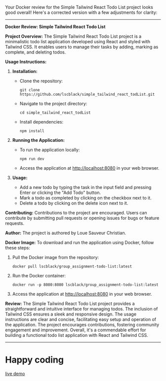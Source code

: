 Your Docker review for the Simple Tailwind React Todo List project looks good overall! Here's a corrected version with a few adjustments for clarity:

---

**Docker Review: Simple Tailwind React Todo List**

**Project Overview:**
The Simple Tailwind React Todo List project is a minimalistic todo list application developed using React and styled with Tailwind CSS. It enables users to manage their tasks by adding, marking as complete, and deleting todos.

**Usage Instructions:**
1. **Installation:**
   - Clone the repository:
     ```
     git clone https://github.com/lscblack/simple_tailwind_react_todList.git
     ```
   - Navigate to the project directory:
     ```
     cd simple_tailwind_react_todList
     ```
   - Install dependencies:
     ```
     npm install
     ```

2. **Running the Application:**
   - To run the application locally:
     ```
     npm run dev
     ```
   - Access the application at [http://localhost:8080](http://localhost:8080) in your web browser.

3. **Usage:**
   - Add a new todo by typing the task in the input field and pressing Enter or clicking the "Add Todo" button.
   - Mark a todo as completed by clicking on the checkbox next to it.
   - Delete a todo by clicking on the delete icon next to it.

**Contributing:**
Contributions to the project are encouraged. Users can contribute by submitting pull requests or opening issues for bugs or feature requests.

**Author:**
The project is authored by Loue Sauveur Christian.

**Docker Image:**
To download and run the application using Docker, follow these steps:
1. Pull the Docker image from the repository:
   ```
   docker pull lscblack/group_assignment-todo-list:latest
   ```
2. Run the Docker container:
   ```
   docker run -p 8080:8080 lscblack/group_assignment-todo-list:latest
   ```
3. Access the application at [http://localhost:8080](http://localhost:8080) in your web browser.

**Review:**
The Simple Tailwind React Todo List project provides a straightforward and intuitive interface for managing todos. The inclusion of Tailwind CSS ensures a sleek and responsive design. The usage instructions are clear and concise, facilitating easy setup and operation of the application. The project encourages contributions, fostering community engagement and improvement. Overall, it's a commendable effort for building a functional todo list application with React and Tailwind CSS.

---
# Happy coding
[live demo](https://transcendent-paletas-f74585.netlify.app/) 